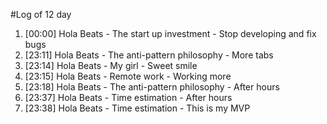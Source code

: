 #Log of 12 day

1. [00:00] Hola Beats - The start up investment - Stop developing and fix bugs
1. [23:11] Hola Beats - The anti-pattern philosophy - More tabs
1. [23:14] Hola Beats - My girl - Sweet smile
1. [23:15] Hola Beats - Remote work - Working more
1. [23:18] Hola Beats - The anti-pattern philosophy - After hours
1. [23:37] Hola Beats - Time estimation - After hours
1. [23:38] Hola Beats - Time estimation - This is my MVP
